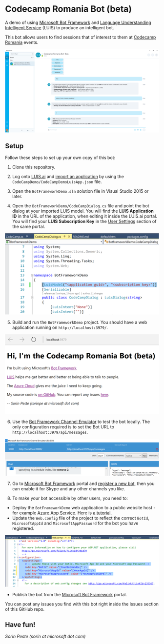 # Codecamp Romania Bot (beta)

A demo of using [Microsoft Bot Framework](https://dev.botframework.com/) and [Language Understanding Intelligent Service](http://luis.ai) (LUIS) to produce an intelligent bot.

This bot allows users to find sessions that of interest to them at [Codecamp Romania](http://www.codecamp.ro) events.

![](images/skype.png)

## Setup

Follow these steps to set up your own copy of this bot:

1. Clone this repository.

2. Log onto [LUIS.ai](http://luis.ai) and [import an application](https://www.luis.ai/Help/Index#ImportingApps) by using the `CodeCampDemo/CodeCampDemoLuisApp.json` file.

3. Open the `BotFrameworkDemo.sln` solution file in Visual Studio 2015 or later.

4. Open the `BotFrameworkDemo/CodeCampDialog.cs` file and point the bot dialog at your imported LUIS model. You will find the **LUIS Application ID** in the URL of the application, when editing it inside the LUIS.ai portal. You will find your **LUIS Subscription Key** in the [User Settings](https://www.luis.ai/Home/UserSettings) section of the same portal.

![](images/luisModelConfig.png)

5. Build and run the `BotFrameworkDemo` project. You should have a web application running on `http://localhost:3979/`.

![](images/webapp.png)


6. Use the [Bot Framework Channel Emulator](https://download.botframework.com/bf-v3/tools/emulator/publish.htm) to test the bot locally. The only configuration required is to set the Bot URL to `http://localhost:3979/api/messages`.

![](images/emulator.png)

7. Go to [Microsoft Bot Framework](https://dev.botframework.com/) portal and [register a new bot](https://dev.botframework.com/bots/new), then you can enable it for Skype and any other channels you like.

8. To make your bot accessible by other users, you need to:
* Deploy the `BotFrameworkDemo` web application to a public website host - for example [Azure App Service](https://azure.microsoft.com/en-us/services/app-service/). Here is [a tutorial](https://azure.microsoft.com/en-us/documentation/articles/web-sites-dotnet-get-started/).
* Update the `Web.config` file of the project to reflect the correct `BotId`, `MicrosoftAppId` and `MicrosoftAppPassword` for the bot you have registered.

![](images/webconfig.png)

* Publish the bot from the [Microsoft Bot Framework](https://dev.botframework.com/) portal.



You can post any issues you find with this bot right inside the Issues section of this GitHub repo.

## Have fun!

*Sorin Peste (sorin at microsoft dot com)*